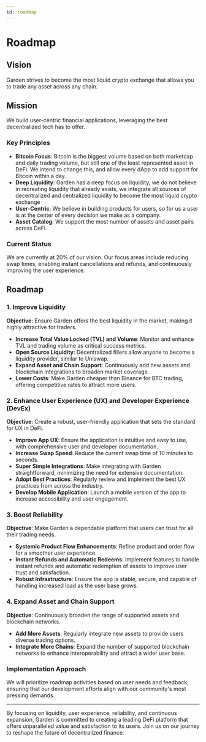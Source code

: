 ```yaml
---
id: roadmap
---
```


# Roadmap

## Vision
Garden strives to become the most liquid crypto exchange that allows you to trade any asset across any chain.
## Mission
We build user-centric financial applications, leveraging the best decentralized tech has to offer. 
### Key Principles
- **Bitcoin Focus**: Bitcoin is the biggest volume based on both marketcap and daily trading volume, but still one of the least represented asset in DeFi. We intend to change this, and allow every dApp to add support for Bitcoin within a day.
- **Deep Liquidity**: Garden has a deep focus on liquidity, we do not believe in recreating liquidity that already exists, we integrate all sources of decentralized and centralized liquidity to become the most liquid crypto exchange
- **User-Centric**: We believe in building products for users, so for us a user is at the center of every decision we make as a company.
- **Asset Catalog**: We support the most number of assets and asset pairs across DeFi. 

### Current Status
We are currently at 20% of our vision. Our focus areas include reducing swap times, enabling instant cancellations and refunds, and continuously improving the user experience.

## Roadmap
### 1. Improve Liquidity
**Objective**: Ensure Garden offers the best liquidity in the market, making it highly attractive for traders.
- **Increase Total Value Locked (TVL) and Volume**: Monitor and enhance TVL and trading volume as critical success metrics.
- **Open Source Liquidity**: Decentralized fillers allow anyone to become a liquidity provider, similar to Uniswap.
- **Expand Asset and Chain Support**: Continuously add new assets and blockchain integrations to broaden market coverage.
- **Lower Costs**: Make Garden cheaper than Binance for BTC trading, offering competitive rates to attract more users.

### 2. Enhance User Experience (UX) and Developer Experience (DevEx)
**Objective**: Create a robust, user-friendly application that sets the standard for UX in DeFi.
- **Improve App UX**: Ensure the application is intuitive and easy to use, with comprehensive user and developer documentation.
- **Increase Swap Speed**: Reduce the current swap time of 10 minutes to seconds.
- **Super Simple Integrations**: Make integrating with Garden straightforward, minimizing the need for extensive documentation.
- **Adopt Best Practices**: Regularly review and implement the best UX practices from across the industry.
- **Develop Mobile Application**: Launch a mobile version of the app to increase accessibility and user engagement.

### 3. Boost Reliability
**Objective**: Make Garden a dependable platform that users can trust for all their trading needs.
- **Systemic Product Flow Enhancements**: Refine product and order flow for a smoother user experience.
- **Instant Refunds and Automatic Redeems**: Implement features to handle instant refunds and automatic redemption of assets to improve user trust and satisfaction.
- **Robust Infrastructure**: Ensure the app is stable, secure, and capable of handling increased load as the user base grows.

### 4. Expand Asset and Chain Support
**Objective**: Continuously broaden the range of supported assets and blockchain networks.
- **Add More Assets**: Regularly integrate new assets to provide users diverse trading options.
- **Integrate More Chains**: Expand the number of supported blockchain networks to enhance interoperability and attract a wider user base.

### Implementation Approach
We will prioritize roadmap activities based on user needs and feedback, ensuring that our development efforts align with our community's most pressing demands.
***
By focusing on liquidity, user experience, reliability, and continuous expansion, Garden is committed to creating a leading DeFi platform that offers unparalleled value and satisfaction to its users. Join us on our journey to reshape the future of decentralized finance.

